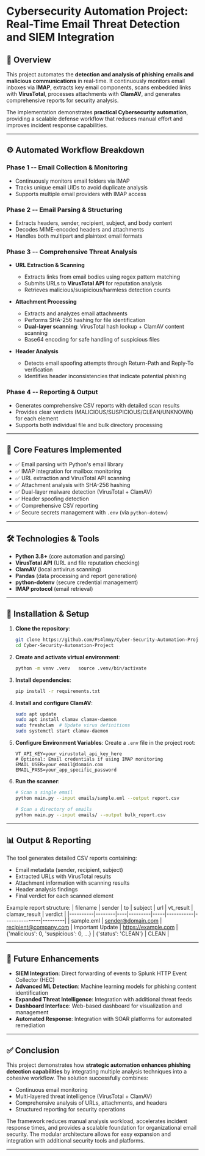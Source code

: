 # Cybersecurity Automation Project: Real-Time Email Threat Detection and SIEM Integration

## 📌 Overview

This project automates the **detection and analysis of phishing emails and malicious communications** in real-time. It continuously monitors email inboxes via **IMAP**, extracts key email components, scans embedded links with **VirusTotal**, processes attachments with **ClamAV**, and generates comprehensive reports for security analysis.

The implementation demonstrates **practical Cybersecurity automation**, providing a scalable defense workflow that reduces manual effort and improves incident response capabilities.

---

## ⚙️ Automated Workflow Breakdown

### Phase 1 -- Email Collection & Monitoring
- Continuously monitors email folders via IMAP
- Tracks unique email UIDs to avoid duplicate analysis
- Supports multiple email providers with IMAP access

### Phase 2 -- Email Parsing & Structuring
- Extracts headers, sender, recipient, subject, and body content
- Decodes MIME-encoded headers and attachments
- Handles both multipart and plaintext email formats

### Phase 3 -- Comprehensive Threat Analysis
- **URL Extraction & Scanning**
  - Extracts links from email bodies using regex pattern matching
  - Submits URLs to **VirusTotal API** for reputation analysis
  - Retrieves malicious/suspicious/harmless detection counts

- **Attachment Processing**
  - Extracts and analyzes email attachments
  - Performs SHA-256 hashing for file identification
  - **Dual-layer scanning**: VirusTotal hash lookup + ClamAV content scanning
  - Base64 encoding for safe handling of suspicious files

- **Header Analysis**
  - Detects email spoofing attempts through Return-Path and Reply-To verification
  - Identifies header inconsistencies that indicate potential phishing

### Phase 4 -- Reporting & Output
- Generates comprehensive CSV reports with detailed scan results
- Provides clear verdicts (MALICIOUS/SUSPICIOUS/CLEAN/UNKNOWN) for each element
- Supports both individual file and bulk directory processing

---

## 🔑 Core Features Implemented

- ✅ Email parsing with Python's email library
- ✅ IMAP integration for mailbox monitoring
- ✅ URL extraction and VirusTotal API scanning
- ✅ Attachment analysis with SHA-256 hashing
- ✅ Dual-layer malware detection (VirusTotal + ClamAV)
- ✅ Header spoofing detection
- ✅ Comprehensive CSV reporting
- ✅ Secure secrets management with `.env` (via `python-dotenv`)

---

## 🛠️ Technologies & Tools

- **Python 3.8+** (core automation and parsing)
- **VirusTotal API** (URL and file reputation checking)
- **ClamAV** (local antivirus scanning)
- **Pandas** (data processing and report generation)
- **python-dotenv** (secure credential management)
- **IMAP protocol** (email retrieval)

---

## 🚀 Installation & Setup

1. **Clone the repository**:
   ```bash
   git clone https://github.com/Ps4lmmy/Cyber-Security-Automation-Project.git
   cd Cyber-Security-Automation-Project
   ```

2. **Create and activate virtual environment**:
   ```bash
   python -m venv .venv   source .venv/bin/activate
   ```

3. **Install dependencies**:
   ```bash
   pip install -r requirements.txt
   ```

4. **Install and configure ClamAV**:
   ```bash
   sudo apt update
   sudo apt install clamav clamav-daemon
   sudo freshclam  # Update virus definitions
   sudo systemctl start clamav-daemon
   ```

5. **Configure Environment Variables**:
   Create a `.env` file in the project root:
   ```env
   VT_API_KEY=your_virustotal_api_key_here
   # Optional: Email credentials if using IMAP monitoring
   EMAIL_USER=your_email@domain.com
   EMAIL_PASS=your_app_specific_password
   ```

6. **Run the scanner**:
   ```bash
   # Scan a single email
   python main.py --input emails/sample.eml --output report.csv
   
   # Scan a directory of emails
   python main.py --input emails/ --output bulk_report.csv
   ```

---

## 📊 Output & Reporting

The tool generates detailed CSV reports containing:
- Email metadata (sender, recipient, subject)
- Extracted URLs with VirusTotal results
- Attachment information with scanning results
- Header analysis findings
- Final verdict for each scanned element

Example report structure:
| filename | sender | to | subject | url | vt_result | clamav_result | verdict |
|----------|--------|----|---------|-----|-----------|---------------|---------|
| sample.eml | sender@domain.com | recipient@company.com | Important Update | https://example.com | {'malicious': 0, 'suspicious': 0, ...} | {'status': 'CLEAN'} | CLEAN |

---

## 🔮 Future Enhancements

- **SIEM Integration**: Direct forwarding of events to Splunk HTTP Event Collector (HEC)
- **Advanced ML Detection**: Machine learning models for phishing content identification
- **Expanded Threat Intelligence**: Integration with additional threat feeds
- **Dashboard Interface**: Web-based dashboard for visualization and management
- **Automated Response**: Integration with SOAR platforms for automated remediation

---

## ✅ Conclusion

This project demonstrates how **strategic automation enhances phishing detection capabilities** by integrating multiple analysis techniques into a cohesive workflow. The solution successfully combines:

- Continuous email monitoring
- Multi-layered threat intelligence (VirusTotal + ClamAV)
- Comprehensive analysis of URLs, attachments, and headers
- Structured reporting for security operations

The framework reduces manual analysis workload, accelerates incident response times, and provides a scalable foundation for organizational email security. The modular architecture allows for easy expansion and integration with additional security tools and platforms.

---